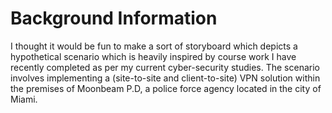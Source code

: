 # Background Information

I thought it would be fun to make a sort of storyboard which depicts a hypothetical scenario which is heavily inspired by course work I have recently completed as per my current cyber-security studies. The scenario involves implementing a (site-to-site and client-to-site) VPN solution within the premises of Moonbeam P.D, a police force agency located in the city of Miami.





 
